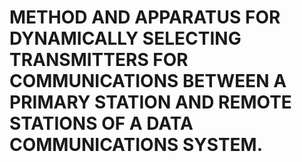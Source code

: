 # METHOD AND APPARATUS FOR DYNAMICALLY SELECTING TRANSMITTERS FOR COMMUNICATIONS BETWEEN A PRIMARY STATION AND REMOTE STATIONS OF A DATA COMMUNICATIONS SYSTEM.